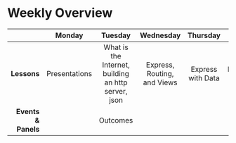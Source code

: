 
# Weekly Overview

|    | Monday | Tuesday | Wednesday | Thursday | Friday |
|---:|:------:|:-------:|:---------:|:--------:|:------:|
| **Lessons** | Presentations |What is the Internet, building an http server, json| Express, Routing, and Views | Express with Data | Express with Data, Integrating Third Party API's |
| **Events &amp; Panels** | | Outcomes | | |  |
